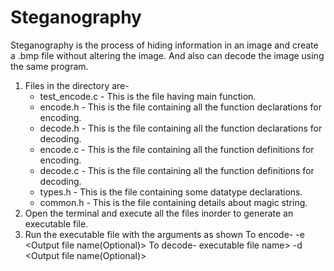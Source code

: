# Steganography
Steganography  is the process of hiding information in an image and create a .bmp file without altering the image. And also can decode the image using the same program.
1. Files in the directory are-
   * test_encode.c - This is the file having main function.
   * encode.h - This is the file containing all the function declarations for encoding.
   * decode.h - This is the file containing all the function declarations for decoding.
   * encode.c - This is the file containing all the function definitions for encoding.
   * decode.c - This is the file containing all the function definitions for decoding.
   * types.h  - This is the file containing some datatype declarations.
   * common.h - This is the file containing details about magic string.
2. Open the terminal and execute all the files inorder to generate an executable file.
3. Run the executable file with the arguments as shown
   To encode-
      <executable file name> -e <Original Picture file name> <File name to be encoded> <Output file name(Optional)>
   To decode-
      executable file name> -d <Stegenographed file name> <Output file name(Optional)>
